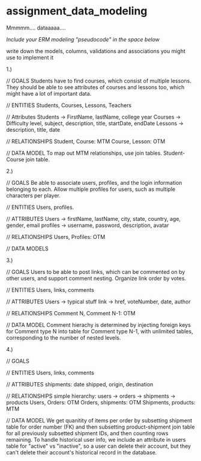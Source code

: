# assignment_data_modeling
Mmmmm.... dataaaaa....

*Include your ERM modeling "pseudocode" in the space below*

write down the models, columns, validations and associations you might use to implement it

1.) 

// GOALS
Students have to find courses, which consist of multiple lessons. They should be able to see attributes of courses and 
lessons too, which might have a lot of important data.

// ENTITIES
Students, Courses, Lessons, Teachers

// Attributes
Students -> FirstName, lastName, college year
Courses -> Difficulty level, subject, description, title, startDate, endDate 
Lessons -> description, title, date

// RELATIONSHIPS
Student, Course: MTM 
Course, Lesson: OTM

// DATA MODEL
To map out MTM relationships, use join tables. Student-Course join table.

2.) 

// GOALS
Be able to associate users, profiles, and the login information belonging to each. Allow multiple profiles for users, such as multiple characters per player.

// ENTITIES
Users, profiles. 

// ATTRIBUTES
Users -> firstName, lastName, city, state, country, age, gender, email 
profiles -> username, password, description, avatar

// RELATIONSHIPS
Users, Profiles: OTM

// DATA MODELS

3.) 

// GOALS
Users to be able to post links, which can be commented on by other users, and support comment nesting. Organize link order by votes.

// ENTITIES
Users, links, comments  

// ATTRIBUTES
Users -> typical stuff
link -> href, voteNumber, date, author  

// RELATIONSHIPS
Comment N, Comment N-1: OTM

// DATA MODEL
Comment hierachy is determined by injecting foreign keys for Comment type N into table for Comment type N-1, with unlimited tables, corresponding to the number of nested levels.

4.)

// GOALS


// ENTITIES
Users, links, comments  

// ATTRIBUTES
shipments: date shipped, origin, destination

// RELATIONSHIPS
simple hierarchy:
users -> orders -> shipments -> products
Users, Orders: OTM
Orders, shipments: OTM
Shipments, products: MTM

// DATA MODEL
We get quanitity of items per order by subsetting shipment table for order number (FK) and then subsetting product-shipment join table for all previously subsetted shipment IDs, and then counting rows remaining.
To handle historical user info, we include an attribute in users table for "active" vs "inactive", so a user can delete their account, but they can't delete their account's historical record in the database.









